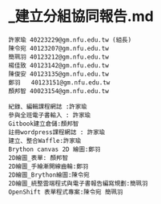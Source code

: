# _建立分組協同報告.md
    許家瑜 40223229@gm.nfu.edu.tw (組長)
    陳令宛 40123207@gm.nfu.edu.tw
    簡珮羽 40123212@gm.nfu.edu.tw
    楊佳致 40123142@gm.nfu.edu.tw
    陳俊安 40123135@gm.nfu.edu.tw
    鄭羽   40123151@gm.nfu.edu.tw
    顏邦智 40023154@gm.nfu.edu.tw

    紀錄、編輯課程網誌 :許家瑜
    參與全班電子書輸入 : 許家瑜
    Gitbook建立倉儲:顏邦智
    註冊wordpress課程網誌 : 許家瑜
    建立、整合Waffle:許家瑜
    Brython canvas 2D 繪圖:鄭羽
    2D繪圖_表單: 顏邦智
    2D繪圖_手繪漸開線齒輪:鄭羽
    2D繪圖_Brython繪圖:陳令宛
    2D繪圖_統整雲端程式與電子書報告編寫規劃:簡珮羽
    OpenShift 表單程式專案:陳令宛 簡珮羽
